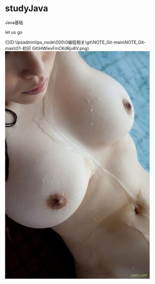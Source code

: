 # studyJava
Java基础

let us go

![](D:\lpsadmin\lps_node\000\0编程相关\git\NOTE_Git-main\NOTE_Git-main\01-初识 Git\HWlevFmCKdRju6V.png)
![](https://github.com/lipingshan/studyJava/blob/ed1d666dc87e07745ecada989dcedb6fb4579204/abc/tumblr_mflw03cHZA1qzcac7o1_500.jpg)
